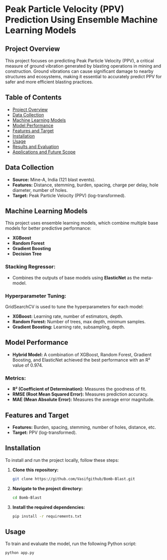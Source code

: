 # Peak Particle Velocity (PPV) Prediction Using Ensemble Machine Learning Models

## Project Overview

This project focuses on predicting Peak Particle Velocity (PPV), a critical measure of ground vibration generated by blasting operations in mining and construction. Ground vibrations can cause significant damage to nearby structures and ecosystems, making it essential to accurately predict PPV for safer and more efficient blasting practices.

## Table of Contents

- [Project Overview](#project-overview)
- [Data Collection](#data-collection)
- [Machine Learning Models](#machine-learning-models)
- [Model Performance](#model-performance)
- [Features and Target](#features-and-target)
- [Installation](#installation)
- [Usage](#usage)
- [Results and Evaluation](#results-and-evaluation)
- [Applications and Future Scope](#applications-and-future-scope)

## Data Collection

- **Source:** Mine-A, India (121 blast events).
- **Features:** Distance, stemming, burden, spacing, charge per delay, hole diameter, number of holes.
- **Target:** Peak Particle Velocity (PPV) (log-transformed).

## Machine Learning Models

This project uses ensemble learning models, which combine multiple base models for better predictive performance:

- **XGBoost**
- **Random Forest**
- **Gradient Boosting**
- **Decision Tree**

### Stacking Regressor:

- Combines the outputs of base models using **ElasticNet** as the meta-model.

### Hyperparameter Tuning:

GridSearchCV is used to tune the hyperparameters for each model:

- **XGBoost:** Learning rate, number of estimators, depth.
- **Random Forest:** Number of trees, max depth, minimum samples.
- **Gradient Boosting:** Learning rate, subsampling, depth.

## Model Performance

- **Hybrid Model:** A combination of XGBoost, Random Forest, Gradient Boosting, and ElasticNet achieved the best performance with an R² value of 0.974.
  
### Metrics:

- **R² (Coefficient of Determination):** Measures the goodness of fit.
- **RMSE (Root Mean Squared Error):** Measures prediction accuracy.
- **MAE (Mean Absolute Error):** Measures the average error magnitude.

## Features and Target

- **Features:** Burden, spacing, stemming, number of holes, distance, etc.
- **Target:** PPV (log-transformed).

## Installation

To install and run the project locally, follow these steps:

1. **Clone this repository:**

    ```bash
    git clone https://github.com/Vasifgithub/Bomb-Blast.git
    ```

2. **Navigate to the project directory:**

    ```bash
    cd Bomb-Blast
    ```

3. **Install the required dependencies:**

    ```bash
    pip install -r requirements.txt
    ```

## Usage

To train and evaluate the model, run the following Python script:

```bash
python app.py

